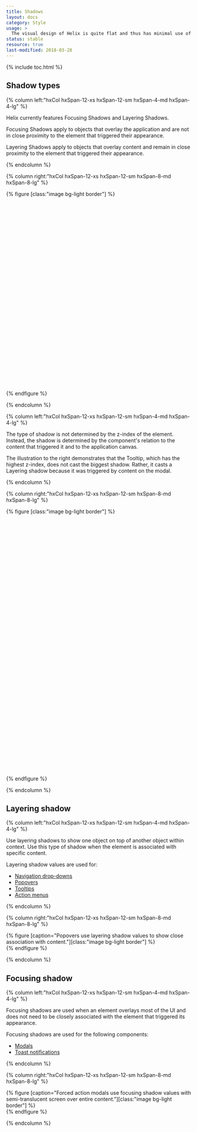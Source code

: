 ```yaml
---
title: Shadows
layout: docs
category: Style
usage: >
  The visual design of Helix is quite flat and thus has minimal use of shadow. Shadows are only used to imply elevation so users understand when an object is layered on top of others. Helix shadow system is comprised of layering and focusing shadows. Additional shadow levels will be assessed as needed.
status: stable
resource: true
last-modified: 2018-03-28
---
```


{% include toc.html %}



<section class="static-section" markdown="1">

## Shadow types
<div class="hxRow" markdown="1">

{% column left:"hxCol hxSpan-12-xs hxSpan-12-sm hxSpan-4-md hxSpan-4-lg" %}

Helix currently features Focusing Shadows and Layering Shadows.

Focusing Shadows apply to objects that overlay the application and are not in close proximity to the element that triggered their appearance.

Layering Shadows apply to objects that overlay content and remain in close proximity to the element that triggered their appearance.

{% endcolumn %}

{% column right:"hxCol hxSpan-12-xs hxSpan-12-sm hxSpan-8-md hxSpan-8-lg" %}

{% figure [class:"image bg-light border"] %}
<embed src="{{site.url}}/assets/images/style/shadows/shadows-elevation.png" width="522px"/>
{% endfigure %}

{% endcolumn %}


{% column left:"hxCol hxSpan-12-xs hxSpan-12-sm hxSpan-4-md hxSpan-4-lg" %}

The type of shadow is not determined by the z-index of the element.  Instead, the shadow is determined by the component's relation to the content that triggered it and to the application canvas.

The illustration to the right demonstrates that the Tooltip, which has the highest z-index, does not cast the biggest shadow.  Rather, it casts a Layering shadow because it was triggered by content on the modal.

 
{% endcolumn %}

{% column right:"hxCol hxSpan-12-xs hxSpan-12-sm hxSpan-8-md hxSpan-8-lg" %}

{% figure [class:"image bg-light border"] %}
<embed src="{{site.url}}/assets/images/style/shadows/elevation-graphic.png" width="705px"/>
{% endfigure %}

{% endcolumn %}



</div>
</section>

<section class="static-section" markdown="1">

## Layering shadow

<div class="hxRow" markdown="1">

{% column left:"hxCol hxSpan-12-xs hxSpan-12-sm hxSpan-4-md hxSpan-4-lg" %}

Use layering shadows to show one object on top of another object within context. Use this type of shadow when the element is associated with specific content.

Layering shadow values are used for:

- [Navigation drop-downs]({{site.baseurl}}/components/eyebrow.html)
- [Popovers]({{site.baseurl}}/components/popovers.html)
- [Tooltips]({{site.baseurl}}/components/tooltip.html)
- [Action menus]({{site.baseurl}}/components/actions-menu.html)



{% endcolumn %}


{% column right:"hxCol hxSpan-12-xs hxSpan-12-sm hxSpan-8-md hxSpan-8-lg" %}

{% figure [caption="Popovers use layering shadow values to show close association with content."][class:"image bg-light border"] %}
<embed src="{{site.url}}/assets/images/style/shadows/shadows-layers.png" width="624px"/>
{% endfigure %}

{% endcolumn %}


</div>
</section>

<section class="static-section" markdown="1">

## Focusing shadow

<div class="hxRow" markdown="1">

{% column left:"hxCol hxSpan-12-xs hxSpan-12-sm hxSpan-4-md hxSpan-4-lg" %}

Focusing shadows are used when an element overlays most of the UI and does not need to be closely associated with the element that triggered its appearance.

Focusing shadows are used for the following components:
 
- [Modals]({{site.baseurl}}/components/modal.html)
- [Toast notifications]({{site.baseurl}}/components/toast.html)

{% endcolumn %}


{% column right:"hxCol hxSpan-12-xs hxSpan-12-sm hxSpan-8-md hxSpan-8-lg" %}

{% figure [caption="Forced action modals use focusing shadow values with semi-translucent screen over entire content."][class:"image bg-light border"] %}
<embed src="{{site.url}}/assets/images/style/shadows/shadows-focus.png" width="638px"/>
{% endfigure %}

{% endcolumn %}


</div>
</section>
